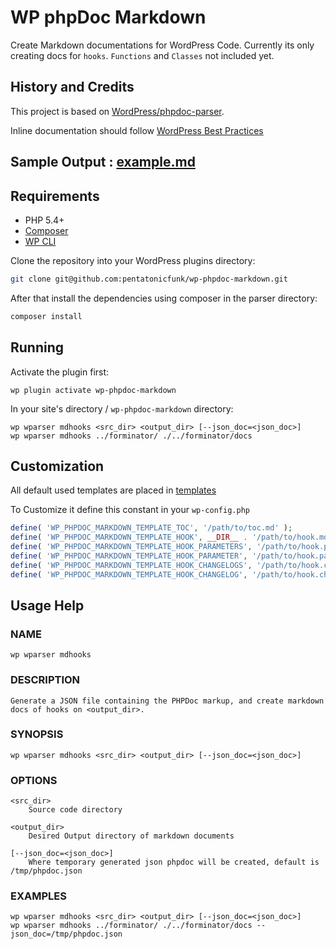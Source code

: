 # WP phpDoc Markdown

Create Markdown documentations for WordPress Code. Currently its only creating docs for `hooks`. `Functions` and `Classes` not included yet.

## History and Credits
 This project is based on [WordPress/phpdoc-parser](https://github.com/WordPress/phpdoc-parser).
 
 Inline documentation should follow [WordPress Best Practices](https://make.wordpress.org/core/handbook/best-practices/inline-documentation-standards/php/)

## Sample Output : [example.md](examples/example.md)

## Requirements
* PHP 5.4+
* [Composer](https://getcomposer.org/)
* [WP CLI](http://wp-cli.org/)

Clone the repository into your WordPress plugins directory:

```bash
git clone git@github.com:pentatonicfunk/wp-phpdoc-markdown.git 
```

After that install the dependencies using composer in the parser directory:

```bash
composer install
```

## Running
Activate the plugin first:

    wp plugin activate wp-phpdoc-markdown

In your site's directory / `wp-phpdoc-markdown` directory:

    wp wparser mdhooks <src_dir> <output_dir> [--json_doc=<json_doc>]
    wp wparser mdhooks ../forminator/ ./../forminator/docs

## Customization
All default used templates are placed in [templates](templates)

To Customize it define this constant in your `wp-config.php`
```php
define( 'WP_PHPDOC_MARKDOWN_TEMPLATE_TOC', '/path/to/toc.md' );
define( 'WP_PHPDOC_MARKDOWN_TEMPLATE_HOOK', __DIR__ . '/path/to/hook.md' );
define( 'WP_PHPDOC_MARKDOWN_TEMPLATE_HOOK_PARAMETERS', '/path/to/hook.parameters.md' );
define( 'WP_PHPDOC_MARKDOWN_TEMPLATE_HOOK_PARAMETER', '/path/to/hook.parameter.md' );
define( 'WP_PHPDOC_MARKDOWN_TEMPLATE_HOOK_CHANGELOGS', '/path/to/hook.changelogs.md' );
define( 'WP_PHPDOC_MARKDOWN_TEMPLATE_HOOK_CHANGELOG', '/path/to/hook.changelog.md' );
```

## Usage Help
### NAME

    wp wparser mdhooks

### DESCRIPTION

    Generate a JSON file containing the PHPDoc markup, and create markdown docs of hooks on <output_dir>.

### SYNOPSIS

    wp wparser mdhooks <src_dir> <output_dir> [--json_doc=<json_doc>]

### OPTIONS

    <src_dir>
        Source code directory

    <output_dir>
        Desired Output directory of markdown documents

    [--json_doc=<json_doc>]
        Where temporary generated json phpdoc will be created, default is /tmp/phpdoc.json

### EXAMPLES

    wp wparser mdhooks <src_dir> <output_dir> [--json_doc=<json_doc>]
    wp wparser mdhooks ../forminator/ ./../forminator/docs --json_doc=/tmp/phpdoc.json
    

